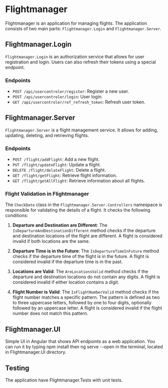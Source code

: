 # Flightmanager

Flightmanager is an application for managing flights. The application consists of two main parts: `Flightmanager.Login` and `Flightmanager.Server`.

## Flightmanager.Login

`Flightmanager.Login` is an authorization service that allows for user registration and login. Users can also refresh their tokens using a special endpoint.

### Endpoints

- `POST /api/usercontroler/register`: Register a new user.
- `POST /api/usercontroler/login`: User login.
- `GET /api/usercontroler/ref_refresh_token`: Refresh user token.

## Flightmanager.Server

`Flightmanager.Server` is a flight management service. It allows for adding, updating, deleting, and retrieving flights.

### Endpoints

- `POST /flight/addFlight`: Add a new flight.
- `PUT /flight/updateFlight`: Update a flight.
- `DELETE /flight/delateFlight`: Delete a flight.
- `GET /flight/getFlight`: Retrieve flight information.
- `GET /flight/getAllFlight`: Retrieve information about all flights.

### Flight Validation in Flightmanager

The `CheckDate` class in the `Flightmanager.Server.Controllers` namespace is responsible for validating the details of a flight. It checks the following conditions:

1. **Departure and Destination are Different**: The `IsDepartureAndDestinationDifferent` method checks if the departure and destination locations of the flight are different. A flight is considered invalid if both locations are the same.

2. **Departure Time is in the Future**: The `IsDepartureTimeInFuture` method checks if the departure time of the flight is in the future. A flight is considered invalid if the departure time is in the past.

3. **Locations are Valid**: The `AreLocationsValid` method checks if the departure and destination locations do not contain any digits. A flight is considered invalid if either location contains a digit.

4. **Flight Number is Valid**: The `IsFlightNumberValid` method checks if the flight number matches a specific pattern. The pattern is defined as two to three uppercase letters, followed by one to four digits, optionally followed by an uppercase letter. A flight is considered invalid if the flight number does not match this pattern.



## Flightmanager.UI

Simple UI in Angular that shows API endpoints as a web application. You can run it by typing npm install then  ng serve --open in the terminal, located in Flightmanager.UI directory.

## Testing

The application have Flightmanager.Tests with unit tests.

